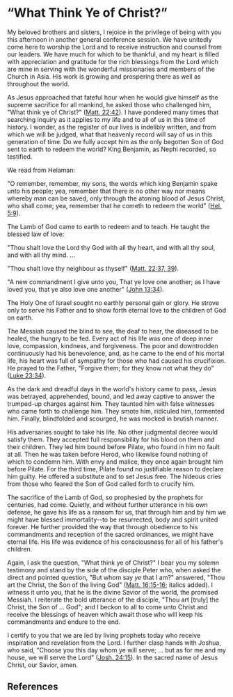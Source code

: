 # “What Think Ye of Christ?”

My beloved brothers and sisters, I rejoice in the privilege of being with you
this afternoon in another general conference session. We have unitedly come
here to worship the Lord and to receive instruction and counsel from our
leaders. We have much for which to be thankful, and my heart is filled with
appreciation and gratitude for the rich blessings from the Lord which are mine
in serving with the wonderful missionaries and members of the Church in Asia.
His work is growing and prospering there as well as throughout the world.

As Jesus approached that fateful hour when he would give himself as the
supreme sacrifice for all mankind, he asked those who challenged him, "What
think ye of Christ?" ([Matt. 22:42](/scriptures/nt/matt/22.42?lang=eng#41)). I
have pondered many times that searching inquiry as it applies to my life and
to all of us in this time of history. I wonder, as the register of our lives
is indelibly written, and from which we will be judged, what that heavenly
record will say of us in this generation of time. Do we fully accept him as
the only begotten Son of God sent to earth to redeem the world? King Benjamin,
as Nephi recorded, so testified.

We read from Helaman:

"O remember, remember, my sons, the words which king Benjamin spake unto his
people; yea, remember that there is no other way nor means whereby man can be
saved, only through the atoning blood of Jesus Christ, who shall come; yea,
remember that he cometh to redeem the world" ([Hel.
5:9](/scriptures/bofm/hel/5.9?lang=eng#8)).

The Lamb of God came to earth to redeem and to teach. He taught the blessed
law of love:

"Thou shalt love the Lord thy God with all thy heart, and with all thy soul,
and with all thy mind. ...

"Thou shalt love thy neighbour as thyself" ([Matt. 22:37,
39](/scriptures/nt/matt/22.37,39?lang=eng#36)).

"A new commandment I give unto you, That ye love one another; as I have loved
you, that ye also love one another" ([John
13:34](/scriptures/nt/john/13.34?lang=eng#33)).

The Holy One of Israel sought no earthly personal gain or glory. He strove
only to serve his Father and to show forth eternal love to the children of God
on earth.

The Messiah caused the blind to see, the deaf to hear, the diseased to be
healed, the hungry to be fed. Every act of his life was one of deep inner
love, compassion, kindness, and forgiveness. The poor and downtrodden
continuously had his benevolence, and, as he came to the end of his mortal
life, his heart was full of sympathy for those who had caused his crucifixion.
He prayed to the Father, "Forgive them; for they know not what they do" ([Luke
23:34](/scriptures/nt/luke/23.34?lang=eng#33)).

As the dark and dreadful days in the world's history came to pass, Jesus was
betrayed, apprehended, bound, and led away captive to answer the trumped-up
charges against him. They taunted him with false witnesses who came forth to
challenge him. They smote him, ridiculed him, tormented him. Finally,
blindfolded and scourged, he was mocked in brutish manner.

His adversaries sought to take his life. No other judgmental decree would
satisfy them. They accepted full responsibility for his blood on them and
their children. They led him bound before Pilate, who found in him no fault at
all. Then he was taken before Herod, who likewise found nothing of which to
condemn him. With envy and malice, they once again brought him before Pilate.
For the third time, Pilate found no justifiable reason to declare him guilty.
He offered a substitute and to set Jesus free. The hideous cries from those
who feared the Son of God called forth to crucify him.

The sacrifice of the Lamb of God, so prophesied by the prophets for centuries,
had come. Quietly, and without further utterance in his own defense, he gave
his life as a ransom for us, that through him and by him we might have blessed
immortality--to be resurrected, body and spirit united forever. He further
provided the way that through obedience to his commandments and reception of
the sacred ordinances, we might have eternal life. His life was evidence of
his consciousness for all of his father's children.

Again, I ask the question, "What think ye of Christ?" I bear you my solemn
testimony and stand by the side of the disciple Peter who, when asked the
direct and pointed question, "But whom say _ye_ that I am?" answered, "Thou
art the Christ, the Son of the living God" ([Matt.
16:15-16](/scriptures/nt/matt/16.15-16?lang=eng#14); italics added). I witness
it unto you, that he is the divine Savior of the world, the promised Messiah.
I reiterate the bold utterance of the disciple, "Thou art [truly] the Christ,
the Son of ... God"; and I beckon to all to come unto Christ and receive the
blessings of heaven which await those who will keep his commandments and
endure to the end.

I certify to you that we are led by living prophets today who receive
inspiration and revelation from the Lord. I further clasp hands with Joshua,
who said, "Choose you this day whom ye will serve; ... but as for me and my
house, we will serve the Lord" ([Josh.
24:15](/scriptures/ot/josh/24.15?lang=eng#14)). In the sacred name of Jesus
Christ, our Savior, amen.

## References

